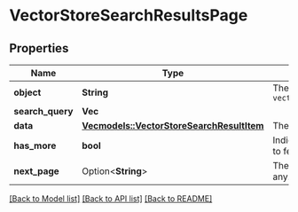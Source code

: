 # VectorStoreSearchResultsPage

## Properties

Name | Type | Description | Notes
------------ | ------------- | ------------- | -------------
**object** | **String** | The object type, which is always `vector_store.search_results.page` | 
**search_query** | **Vec<String>** |  | 
**data** | [**Vec<models::VectorStoreSearchResultItem>**](VectorStoreSearchResultItem.md) | The list of search result items. | 
**has_more** | **bool** | Indicates if there are more results to fetch. | 
**next_page** | Option<**String**> | The token for the next page, if any. | 

[[Back to Model list]](../README.md#documentation-for-models) [[Back to API list]](../README.md#documentation-for-api-endpoints) [[Back to README]](../README.md)



